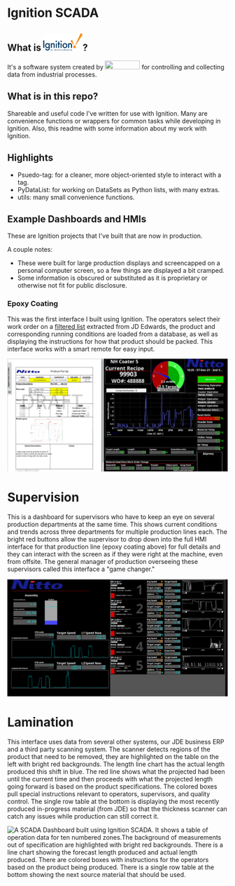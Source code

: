 # Ignition SCADA

## What is [<img src="https://github.com/HelloMorrisMoss/diagrams_and_images/blob/main/dashboards_and_hmi/ignition_logo_transparent.png" alt="Ignition"  width="90" height="40"/>](https://inductiveautomation.com/downloads/ignition)?

It's a software system created by [<img src="https://inductiveautomation.com/static/images/logos/inductive-automation-logo.png" width="80" height="20"/>](https://inductiveautomation.com) for controlling and collecting data from industrial processes.

## What is in this repo?

Shareable and useful code I've written for use with Ignition. Many are convenience functions or wrappers for common tasks while developing in Ignition. Also, this readme with some information about my work with Ignition.

## Highlights

* Psuedo-tag: for a cleaner, more object-oriented style to interact with a tag.
* PyDataList: for working on DataSets as Python lists, with many extras.
* utils: many small convenience functions.


## Example Dashboards and HMIs
These are Ignition projects that I've built that are now in production.

A couple notes:
* These were built for large production displays and screencapped on a personal computer screen, so a few things are displayed a bit cramped.
* Some information is obscured or substituted as it is proprietary or otherwise not fit for public disclosure.

### Epoxy Coating
This was the first interface I built using Ignition. The operators select their work order on a [filtered list](https://github.com/HelloMorrisMoss/diagrams_and_images/blob/main/dashboards_and_hmi/filtered%20workorder%20selection.png) extracted from JD Edwards, the product and corresponding running conditions are loaded from a database, as well as displaying the instructions for how that product should be packed. This interface works with a smart remote for easy input.

![A SCADA Dashboard built using Ignition SCADA. It shows a PDF of packing instructions, a line graph of operation speed over the last 8 hours, a dial display of target and current machine speed, digital displays of operating conditions and materials used, dropdown selectors for operators to select who is working that shift, and several buttons to change settings.](https://github.com/HelloMorrisMoss/diagrams_and_images/blob/main/dashboards_and_hmi/NH_OEE_01.png)

# Supervision
This is a dashboard for supervisors who have to keep an eye on several production departments at the same time. This shows current conditions and trends across three departments for multiple production lines each. The bright red buttons allow the supervisor to drop down into the full HMI interface for that production line (epoxy coating above) for full details and they can interact with the screen as if they were right at the machine, even from offsite. The general manager of production overseeing these supervisors called this interface a "game changer."

![A SCADA Dashboard built using Ignition SCADA. It shows small overview of production conditions for different manufacturing lines in different production departments.](https://github.com/HelloMorrisMoss/diagrams_and_images/blob/main/dashboards_and_hmi/Supervisors%20dashboard.png)

# Lamination
This interface uses data from several other systems, our JDE business ERP and a third party scanning system. The scanner detects regions of the product that need to be removed, they are highlighted on the table on the left with bright red backgrounds. The length line chart has the actual length produced this shift in blue. The red line shows what the projected had been until the current time and then proceeds with what the projected length going forward is based on the product specifications. The colored boxes pull special instructions relevant to operators, supervisors, and quality control. The single row table at the bottom is displaying the most recently produced in-progress material (from JDE) so that the thickness scanner can catch any issues while production can still correct it.

![A SCADA Dashboard built using Ignition SCADA. It shows a table of operation data for ten numbered zones.The background of measurements out of specification are highlighted with bright red backgrounds. There is a line chart showing the forecast length produced and actual length produced. There are colored boxes with instructions for the operators based on the product being produced. There is a single row table at the bottom showing the next source material that should be used.](https://github.com/HelloMorrisMoss/diagrams_and_images/blob/main/dashboards_and_hmi/Lam%20Dashboard.png)
